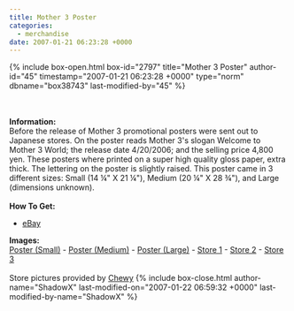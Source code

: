 ```yaml
---
title: Mother 3 Poster
categories:
  - merchandise
date: 2007-01-21 06:23:28 +0000
---
```

{% include box-open.html box-id="2797" title="Mother 3 Poster" author-id="45" timestamp="2007-01-21 06:23:28 +0000" type="norm" dbname="box38743" last-modified-by="45" %}
	<center>
	<imgalphapng src="/merchandise/images/m3poster_title.png" width="220" height="380" border="0" alt="Mother 3 Poster" />
	</center>
	<br /><br />
	<b>Information:</b>
	<br />
	Before the release of Mother 3 promotional posters were sent out to Japanese stores. 
	On the poster reads Mother 3's slogan Welcome to Mother 3 World; the release date 
	4/20/2006; and the selling price 4,800 yen. These posters where printed on a super 
	high quality gloss paper, extra thick. The lettering on the poster is slightly raised. 
	This poster came in 3 different sizes: Small (14 ¼" X 21 ¼"), Medium (20 ¼" X 28 ¾"), 
	and Large (dimensions unknown).
	<br /><br />
	<b>How To Get:</b>
	<br />
	<ul>
	<li><a href="http://www.ebay.com">eBay</a></li>
	</ul>
	<b>Images:</b>
	<br />
	<a href="/merchandise/images/m3poster_small.jpg">Poster (Small)</a> - <a href="/merchandise/images/m3poster_medium.jpg">Poster (Medium)</a> - <a href="/merchandise/images/m3poster_large.jpg">Poster (Large)</a> - 
	<a href="/merchandise/images/m3poster_store1.jpg">Store 1</a> - <a href="/merchandise/images/m3poster_store2.jpg">Store 2</a> - <a href="/merchandise/images/m3poster_store3.jpg">Store 3</a>
	<br /><br />Store pictures provided by <a href="http://forum.starmen.net/?t=usrinfo&id=338">Chewy</a>
{% include box-close.html author-name="ShadowX" last-modified-on="2007-01-22 06:59:32 +0000" last-modified-by-name="ShadowX" %}

